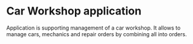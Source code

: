 # Car Workshop application

Application is supporting management of a car workshop. It allows to manage cars, mechanics and repair orders by combining all into orders.
